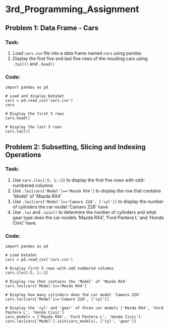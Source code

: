 # 3rd_Programming_Assignment

## Problem 1: Data Frame - Cars

### Task:
1. Load `cars.csv` file into a data frame named `cars` using pandas
2. Display the first five and last five rows of the resulting cars using `.tail()` and `.head()`

### Code:
```
import pandas as pd

# Load and display DataSet
cars = pd.read_csv('cars.csv')
cars

# Display the first 5 rows
cars.head()

# Display the last 5 rows
cars.tail()
```

## Problem 2: Subsetting, Slicing and Indexing Operations

### Task:
1. Use `cars.iloc[:5, 1::2]` to display the first five rows with odd-numbered columns
2. Use `.loc[cars['Model']=='Mazda RX4']` to display the row that contains 'Model' of 'Mazda RX4'
3. Use `.loc[cars['Model']=='Camaro Z28', ['cyl']]` to display the number of cylinders the car model 'Camaro Z28' have
4. Use `.loc` and `.isin()` to determine the number of cylinders and what gear type does the car models ‘Mazda RX4’, ‘Ford Pantera L’ and ‘Honda Civic’ have.

### Code:
```
import pandas as pd

# Load DataSet
cars = pd.read_csv('cars.csv')

# Display first 5 rows with odd numbered columns
cars.iloc[:5, 1::2]

# Display row that contains the 'Model' of 'Mazda RX4'
cars.loc[cars['Model']=='Mazda RX4']

# Display how many cylinders does the car model 'Camaro Z28'
cars.loc[cars['Model']=='Camaro Z28', ['cyl']]

# Display the 'cyl' and 'gear' of three car models ['Mazda RX4', 'Ford Pantera L', 'Honda Civic']
cars_models = ['Mazda RX4', 'Ford Pantera L', 'Honda Civic']
cars.loc[cars['Model'].isin(cars_models), ['cyl', 'gear']]
```
